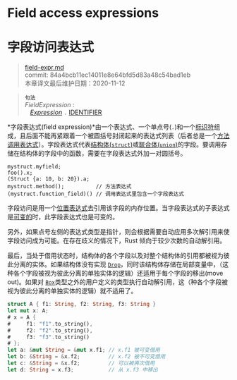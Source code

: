 # Field access expressions
# 字段访问表达式

>[field-expr.md](https://github.com/rust-lang/reference/blob/master/src/expressions/field-expr.md)\
>commit: 84a4bcb11ec14011e8e64bfd5d83a48c54bad1eb \
>本章译文最后维护日期：2020-11-12

> **<sup>句法</sup>**\
> _FieldExpression_ :\
> &nbsp;&nbsp; [_Expression_] `.` [IDENTIFIER]

*字段表达式(field expression)*由一个表达式、一个单点号(`.`)和一个[标识符][identifier]组成，且后面不能再紧跟着一个被圆括号封闭起来的表达式列表（后者总是一个[方法调用表达式][method call expression]）。字段表达式代表[结构体(`struct`)][struct]或[联合体(`union`)][union]的字段。要调用存储在结构体的字段中的函数，需要在字段表达式外加一对圆括号。

<!-- ignore: needs lots of support code -->
```rust,ignore
mystruct.myfield;
foo().x;
(Struct {a: 10, b: 20}).a;
mystruct.method();          // 方法表达式
(mystruct.function_field)() // 调用表达式里包含一个字段表达式
```

字段访问是用一个[位置表达式][place expression]去引用该字段的内存位置。当字段表达式的子表达式是[可变的][mutable]时，此字段表达式也是可变的。

另外，如果点号左侧的表达式类型是指针，则会根据需要自动应用多次解引用来使字段访问成为可能。在存在歧义的情况下，Rust 倾向于较少次数的自动解引用。

最后，当处于借用状态时，结构体的各个字段以及对整个结构体的引用都被视为彼此分离的实体。如果结构体没有实现 [`Drop`]，同时该结构体存储在局部变量中，（这种各个字段被视为彼此分离的单独实体的逻辑）还适用于每个字段的移出(move out)。如果对 [`Box`]类型之外的用户定义的类型执行自动解引用，这（种各个字段被视为彼此分离的单独实体的逻辑）就不适用了。

```rust
struct A { f1: String, f2: String, f3: String }
let mut x: A;
# x = A {
#     f1: "f1".to_string(),
#     f2: "f2".to_string(),
#     f3: "f3".to_string()
# };
let a: &mut String = &mut x.f1; // x.f1 被可变借用
let b: &String = &x.f2;         // x.f2 被不可变借用
let c: &String = &x.f2;         // 可以被再次借用
let d: String = x.f3;           // 从 x.f3 中移出
```

[`Drop`]: ../special-types-and-traits.md#drop
[`Box`]: ../special-types-and-traits.md#boxt
<!-- 上面这几个链接从原文来替换时需小心 -->
[_Expression_]: ../expressions.md
[IDENTIFIER]: ../identifiers.md
[method call expression]: method-call-expr.md
[struct]: ../items/structs.md
[union]: ../items/unions.md
[place expression]: ../expressions.md#place-expressions-and-value-expressions
[mutable]: ../expressions.md#mutability

<!-- 2020-11-12-->
<!-- checked -->
